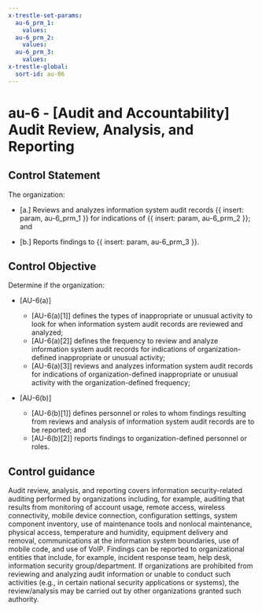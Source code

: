 ```yaml
---
x-trestle-set-params:
  au-6_prm_1:
    values:
  au-6_prm_2:
    values:
  au-6_prm_3:
    values:
x-trestle-global:
  sort-id: au-06
---
```


# au-6 - \[Audit and Accountability\] Audit Review, Analysis, and Reporting

## Control Statement

The organization:

- \[a.\] Reviews and analyzes information system audit records {{ insert: param, au-6_prm_1 }} for indications of {{ insert: param, au-6_prm_2 }}; and

- \[b.\] Reports findings to {{ insert: param, au-6_prm_3 }}.

## Control Objective

Determine if the organization:

- \[AU-6(a)\]

  - \[AU-6(a)[1]\] defines the types of inappropriate or unusual activity to look for when information system audit records are reviewed and analyzed;
  - \[AU-6(a)[2]\] defines the frequency to review and analyze information system audit records for indications of organization-defined inappropriate or unusual activity;
  - \[AU-6(a)[3]\] reviews and analyzes information system audit records for indications of organization-defined inappropriate or unusual activity with the organization-defined frequency;

- \[AU-6(b)\]

  - \[AU-6(b)[1]\] defines personnel or roles to whom findings resulting from reviews and analysis of information system audit records are to be reported; and
  - \[AU-6(b)[2]\] reports findings to organization-defined personnel or roles.

## Control guidance

Audit review, analysis, and reporting covers information security-related auditing performed by organizations including, for example, auditing that results from monitoring of account usage, remote access, wireless connectivity, mobile device connection, configuration settings, system component inventory, use of maintenance tools and nonlocal maintenance, physical access, temperature and humidity, equipment delivery and removal, communications at the information system boundaries, use of mobile code, and use of VoIP. Findings can be reported to organizational entities that include, for example, incident response team, help desk, information security group/department. If organizations are prohibited from reviewing and analyzing audit information or unable to conduct such activities (e.g., in certain national security applications or systems), the review/analysis may be carried out by other organizations granted such authority.

